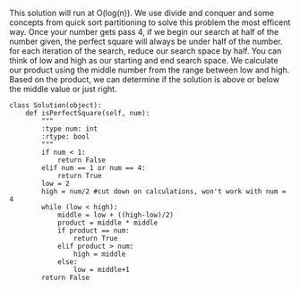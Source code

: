 This solution will run at O(log(n)). We use divide and conquer and some concepts from quick sort partitioning to solve this problem the most efficent way.
Once your number gets pass 4, if we begin our search at half of the number given, the perfect square will always be under half of the number.
for each iteration of the search, reduce our search space by half. You can think of low and high as our starting and end search space. 
We calculate our product using the middle number from the range between low and high. Based on the product, we can determine if the solution is above or below the middle value or just right.

```
class Solution(object):
    def isPerfectSquare(self, num):
        """
        :type num: int
        :rtype: bool
        """
        if num < 1:
            return False
        elif num == 1 or num == 4:
            return True
        low = 2
        high = num/2 #cut down on calculations, won't work with num = 4
        while (low < high):
            middle = low + ((high-low)/2)
            product = middle * middle
            if product == num:
                return True
            elif product > num:
                high = middle
            else:
                low = middle+1
        return False
```
